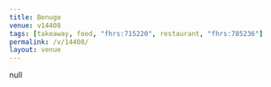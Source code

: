 ```yaml
---
title: Benugo
venue: v14408
tags: [takeaway, food, "fhrs:715220", restaurant, "fhrs:785236"]
permalink: /v/14408/
layout: venue
---
```

null